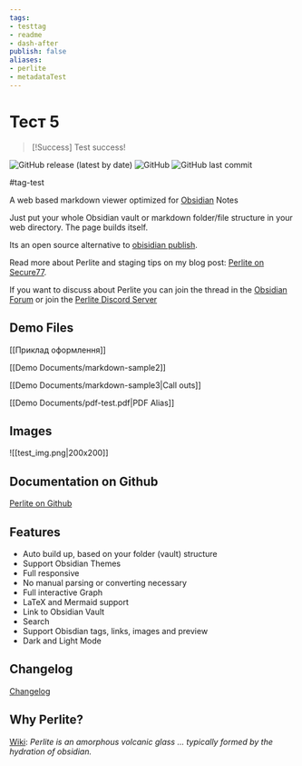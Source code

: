 ```yaml
---
tags: 
- testtag
- readme
- dash-after
publish: false
aliases: 
- perlite
- metadataTest
---
```


# Тест 5


>[!Success]
>Test success!


![GitHub release (latest by date)](https://img.shields.io/github/v/release/secure-77/perlite) ![GitHub](https://img.shields.io/github/license/secure-77/perlite) ![GitHub last commit](https://img.shields.io/github/last-commit/secure-77/Perlite)

#tag-test

A web based markdown viewer optimized for [Obsidian](https://obsidian.md/) Notes

Just put your whole Obsidian vault or markdown folder/file structure in your web directory. The page builds itself. 

Its an open source alternative to  [obisidian publish](https://obsidian.md/publish).

Read more about Perlite and staging tips on my blog post: [Perlite on Secure77](https://secure77.de/perlite).

If you want to discuss about Perlite you can join the thread in the [Obsidian Forum](https://forum.obsidian.md/t/perlite-publish-your-notes-to-your-own-web-server/21712) or join the [Perlite Discord Server](https://discord.gg/pkJ347ssWT)

## Demo Files


[[Приклад оформлення]]

[[Demo Documents/markdown-sample2]]

[[Demo Documents/markdown-sample3|Call outs]]

[[Demo Documents/pdf-test.pdf|PDF Alias]]

## Images

![[test_img.png|200x200]]

## Documentation on Github

[Perlite on Github](https://github.com/secure-77/Perlite/)

## Features

- Auto build up, based on your folder (vault) structure
- Support Obsidian Themes
- Full responsive
- No manual parsing or converting necessary
- Full interactive Graph
- LaTeX and Mermaid support
- Link to Obsidian Vault
- Search
- Support Obisdian tags, links, images and preview
- Dark and Light Mode

## Changelog
[Changelog](https://github.com/secure-77/Perlite/blob/main/Changelog.md)


## Why Perlite?
[Wiki](https://en.wikipedia.org/wiki/Perlite):
*Perlite is an amorphous volcanic glass ... typically formed by the hydration of obsidian.*


